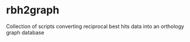 # rbh2graph
Collection of scripts converting reciprocal best hits data into an orthology graph database
